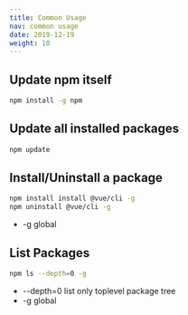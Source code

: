 ```yaml
---
title: Common Usage
nav: common usage
date: 2019-12-19
weight: 10
---
```



## Update npm itself

```bash
npm install -g npm
```

## Update all installed packages

```bash
npm update
```

## Install/Uninstall a package

```bash
npm install install @vue/cli -g
npm uninstall @vue/cli -g
```

* -g global


## List Packages

```bash
npm ls --depth=0 -g
```

* --depth=0 list only toplevel package tree
* -g global


